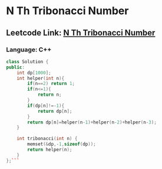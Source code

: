 # N Th Tribonacci Number

## Leetcode Link: [N Th Tribonacci Number](https://leetcode.com/problems/n-th-tribonacci-number/)
### Language: C++

```cpp
class Solution {
public:
    int dp[1000];
    int helper(int n){
        if(n==2) return 1;
        if(n<=1){
            return n;
        }
        if(dp[n]!=-1){
            return dp[n];
        }
        return dp[n]=helper(n-1)+helper(n-2)+helper(n-3); 
    }
    
    int tribonacci(int n) {
        memset(&dp,-1,sizeof(dp));
        return helper(n);
    }
};```



